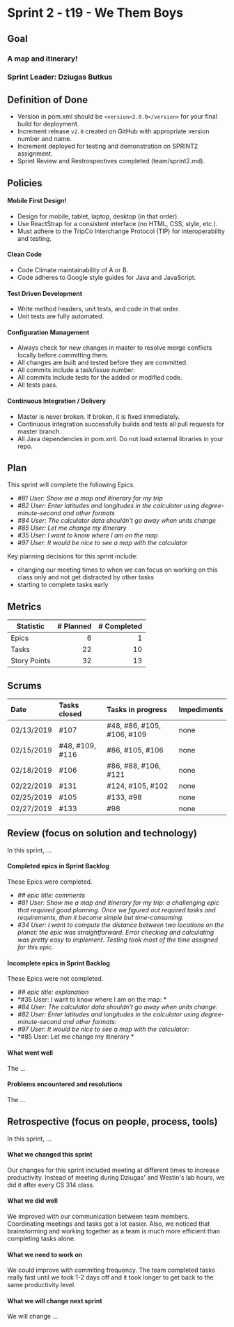 # Sprint 2 - t19 - We Them Boys

## Goal

### A map and itinerary!
### Sprint Leader: Dziugas Butkus

## Definition of Done

* Version in pom.xml should be `<version>2.0.0</version>` for your final build for deployment.
* Increment release `v2.0` created on GitHub with appropriate version number and name.
* Increment deployed for testing and demonstration on SPRINT2 assignment.
* Sprint Review and Restrospectives completed (team/sprint2.md).


## Policies

#### Mobile First Design!
* Design for mobile, tablet, laptop, desktop (in that order).
* Use ReactStrap for a consistent interface (no HTML, CSS, style, etc.).
* Must adhere to the TripCo Interchange Protocol (TIP) for interoperability and testing.
#### Clean Code
* Code Climate maintainability of A or B.
* Code adheres to Google style guides for Java and JavaScript.
#### Test Driven Development
* Write method headers, unit tests, and code in that order.
* Unit tests are fully automated.
#### Configuration Management
* Always check for new changes in master to resolve merge conflicts locally before committing them.
* All changes are built and tested before they are committed.
* All commits include a task/issue number.
* All commits include tests for the added or modified code.
* All tests pass.
#### Continuous Integration / Delivery 
* Master is never broken.  If broken, it is fixed immediately.
* Continuous integration successfully builds and tests all pull requests for master branch.
* All Java dependencies in pom.xml.  Do not load external libraries in your repo. 


## Plan

This sprint will complete the following Epics.

* *#81 User: Show me a map and itinerary for my trip*
* *#82 User: Enter latitudes and longitudes in the calculator using degree-minute-second and other formats*
* *#84 User: The calculator data shouldn't go away when units change*
* *#85 User: Let me change my itinerary*
* *#35 User: I want to know where I am on the map*
* *#97 User: It would be nice to see a map with the calculator*



Key planning decisions for this sprint include:
* changing our meeting times to when we can focus on working on this class only and not get distracted by other tasks
* starting to complete tasks early


## Metrics

| Statistic | # Planned | # Completed |
| --- | ---: | ---: |
| Epics | 6 | 1 |
| Tasks |  22   | 10 | 
| Story Points |  32  | 13 | 


## Scrums

| Date | Tasks closed  | Tasks in progress | Impediments |
| :--- | :--- | :--- | :--- |
| 02/13/2019 | #107 | #48, #86, #105, #106, #109 | none |
| 02/15/2019 | #48, #109, #116 | #86, #105, #106 | none |
| 02/18/2019 | #106 | #86, #88, #106, #121 | none |
| 02/22/2019 | #131 | #124, #105, #102 | none |
| 02/25/2019 | #105 | #133, #98 | none |
| 02/27/2019 | #133 | #98 | none |


## Review (focus on solution and technology)

In this sprint, ...

#### Completed epics in Sprint Backlog 

These Epics were completed.

* *## epic title: comments*
* *#81 User: Show me a map and itinerary for my trip: a challenging epic that required good planning. Once we figured out required tasks and requirements, then it become simple but time-consuming.*
* *#34 User: I want to compute the distance between two locations on the planet: the epic was straightforward. Error checking and calculating was pretty easy to implement. Testing took most of the time assigned for this epic.*

#### Incomplete epics in Sprint Backlog 

These Epics were not completed.

* *## epic title: explanation*
* *#35 User: I want to know where I am on the map: *
* *#84 User: The calculator data shouldn't go away when units change:*
* *#82 User: Enter latitudes and longitudes in the calculator using degree-minute-second and other formats:*
* *#97 User: It would be nice to see a map with the calculator:*
* *#85 User: Let me change my itinerary *

#### What went well

The ...


#### Problems encountered and resolutions

The ...


## Retrospective (focus on people, process, tools)

In this sprint, ...

#### What we changed this sprint

Our changes for this sprint included meeting at different times to increase productivity. Instead of meeting during Dziugas' and Westin's lab hours, we did it after every CS 314 class.

#### What we did well

We improved with our communication between team members. Coordinating meetings and tasks got a lot easier. Also, we noticed that brainstorming and working together as a team is much more efficient than completing tasks alone.

#### What we need to work on

We could improve with commiting frequency. The team completed tasks really fast until we took 1-2 days off and it took longer to get back to the same productivity level. 

#### What we will change next sprint 

We will change ...
